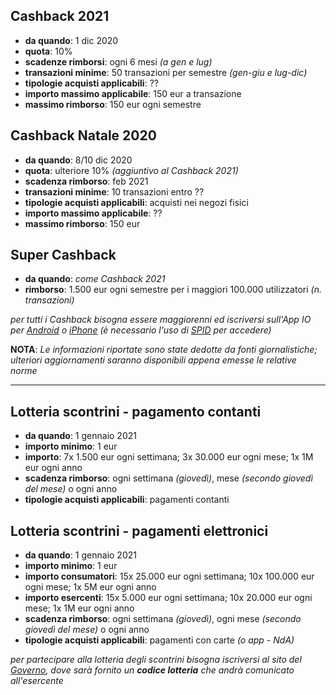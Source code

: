 ## Cashback 2021

* **da quando**: 1 dic 2020
* **quota**: 10%
* **scadenze rimborsi**: ogni 6 mesi _(a gen e lug)_
* **transazioni minime**: 50 transazioni per semestre _(gen-giu e lug-dic)_
* **tipologie acquisti applicabili**: ??
* **importo massimo applicabile**: 150 eur a transazione
* **massimo rimborso**: 150 eur ogni semestre


## Cashback Natale 2020

* **da quando**: 8/10 dic 2020
* **quota**: ulteriore 10% _(aggiuntivo al Cashback 2021)_
* **scadenza rimborso**: feb 2021
* **transazioni minime**: 10 transazioni entro ??
* **tipologie acquisti applicabili**: acquisti nei negozi fisici
* **importo massimo applicabile**: ??
* **massimo rimborso**: 150 eur


## Super Cashback

* **da quando**: _come Cashback 2021_
* **rimborso**: 1.500 eur ogni semestre per i maggiori 100.000 utilizzatori _(n. transazioni)_


*per tutti i Cashback bisogna essere maggiorenni ed iscriversi sull'App IO per [Android](https://play.google.com/store/apps/details?id=it.pagopa.io.app&gl=IT) o [iPhone](https://apps.apple.com/it/app/io/id1501681835) (è necessario l'uso di [SPID](https://www.spid.gov.it/) per accedere)*

**NOTA**: *Le informazioni riportate sono state dedotte da fonti giornalistiche; ulteriori aggiornamenti saranno disponibili appena emesse le relative norme*

----------------------------------


## Lotteria scontrini - pagamento contanti

* **da quando**: 1 gennaio 2021
* **importo minimo**: 1 eur
* **importo**: 7x 1.500 eur ogni settimana; 3x 30.000 eur ogni mese; 1x 1M eur ogni anno
* **scadenza rimborso**: ogni settimana _(giovedì)_, mese _(secondo giovedì del mese)_ o ogni anno
* **tipologie acquisti applicabili**: pagamenti contanti

## Lotteria scontrini - pagamenti elettronici

* **da quando**: 1 gennaio 2021
* **importo minimo**: 1 eur
* **importo consumatori**: 15x 25.000 eur ogni settimana; 10x 100.000 eur ogni mese; 1x 5M eur ogni anno
* **importo esercenti**: 15x 5.000 eur ogni settimana; 10x 20.000 eur ogni mese; 1x 1M eur ogni anno
* **scadenza rimborso**: ogni settimana _(giovedì)_, ogni mese _(secondo giovedì del mese)_ o ogni anno
* **tipologie acquisti applicabili**: pagamenti con carte _(o app - NdA)_

*per partecipare alla lotteria degli scontrini bisogna iscriversi al sito del [Governo](https://www.lotteriadegliscontrini.gov.it/portale/),
dove sarà fornito un **codice lotteria** che andrà comunicato all'esercente*
